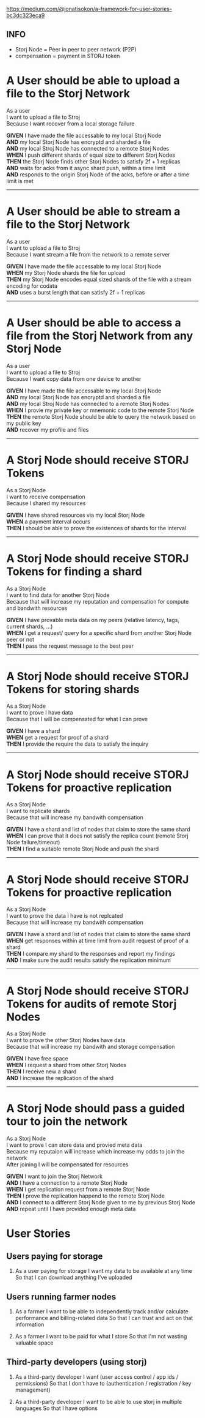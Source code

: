 https://medium.com/@jonatisokon/a-framework-for-user-stories-bc3dc323eca9

## INFO
* Storj Node = Peer in peer to peer network (P2P)
* compensation = payment in STORJ token


# A User should be able to upload a file to the Storj Network  
As a user  
I want to upload a file to Stroj  
Because I want recover from a local storage failure  

**GIVEN** I have made the file accessable to my local Storj Node  
  **AND** my local Storj Node has encryptd and sharded a file  
  **AND** my local Stroj Node has connected to a remote Storj Nodes    
 **WHEN** I push different shards of equal size to different Storj Nodes   
 **THEN** the Storj Node finds other Storj Nodes to satisfy 2f + 1 replicas   
  **AND** waits for acks from it async shard push, within a time limit  
  **AND** responds to the origin Storj Node of the acks, before or after a time limit is met  

---
# A User should be able to stream a file to the Storj Network  
As a user  
I want to upload a file to Stroj  
Because I want stream a file from the network to a remote server  

**GIVEN** I have made the file accessable to my local Storj Node  
 **WHEN** my Storj Node shards the file for upload   
 **THEN** my Storj Node encodes equal sized shards of the file with a stream encoding for codata  
  **AND** uses a burst length that can satisfy 2f + 1 replicas  

---
# A User should be able to access a file from the Storj Network from any Storj Node  
As a user  
I want to upload a file to Stroj  
Because I want copy data from one device to another  

**GIVEN** I have made the file accessable to my local Storj Node  
  **AND** my local Storj Node has encryptd and sharded a file  
  **AND** my local Stroj Node has connected to a remote Storj Nodes    
 **WHEN** I provie my private key or mnemonic code to the remote Storj Node   
 **THEN** the remote Storj Node should be able to query the network based on my public key  
  **AND** recover my profile and files  

---
# A Storj Node should receive STORJ Tokens  
As a Storj Node  
I want to receive compensation   
Because I shared my resources  

**GIVEN** I have shared resources via my local Storj Node  
 **WHEN** a payment interval occurs  
 **THEN** I should be able to prove the existences of shards for the interval  

---
# A Storj Node should receive STORJ Tokens for finding a shard  
As a Storj Node  
I want to find data for another Storj Node  
Because that will increase my reputation and compensation for compute and bandwith resources  

**GIVEN** I have provable meta data on my peers (relative latency, tags, current shards, ...)  
 **WHEN** I get a request/ query for a specific shard from another Storj Node peer or not   
 **THEN** I pass the request message to the best peer   

---
# A Storj Node should receive STORJ Tokens for storing shards  
As a Storj Node  
I want to prove I have data  
Because that I will be compensated for what I can prove  

**GIVEN** I have a shard   
 **WHEN** get a request for proof of a shard   
 **THEN** I provide the require the data to satisfy the inquiry  

---
# A Storj Node should receive STORJ Tokens for proactive replication  
As a Storj Node  
I want to replicate shards  
Because that will increase my bandwith compensation  

**GIVEN** I have a shard and list of nodes that claim to store the same shard  
 **WHEN** I can prove that it does not satisfy the replica count (remote Storj Node failure/timeout)  
 **THEN** I find a suitable remote Storj Node and push the shard  

---
# A Storj Node should receive STORJ Tokens for proactive replication  
As a Storj Node  
I want to prove the data I have is not replcated  
Because that will increase my bandwith compensation  

**GIVEN** I have a shard and list of nodes that claim to store the same shard  
 **WHEN** get responses within at time limit from audit request of proof of a shard  
 **THEN** I compare my shard to the responses and report my findings  
  **AND** I make sure the audit results satisfy the replication minimum  

---
# A Storj Node should receive STORJ Tokens for audits of remote Storj Nodes  
As a Storj Node  
I want to prove the other Storj Nodes have data  
Because that will increase my bandwith and storage compensation  

**GIVEN** I have free space  
 **WHEN** I request a shard from other Storj Nodes  
 **THEN** I receive new a shard  
  **AND** I increase the replication of the shard  

---
# A Storj Node should pass a guided tour to join the network  
As a Storj Node  
I want to prove I can store data and provied meta data  
Because my reputaion will increase which increase my odds to join the network   
After joining I will be compensated for resources   

**GIVEN** I want to join the Storj Network  
  **AND** I have a connection to a remote Storj Node  
 **WHEN** I get replication request from a remote Storj Node  
 **THEN** I prove the replication happend to the remote Storj Node  
  **AND** I connect to a different Storj Node given to me by previous Storj Node  
  **AND** repeat until I have provided enough meta data  



 User Stories
============

## Users paying for storage
1. As a user paying for storage
   I want my data to be available at any time
   So that I can download anything I've uploaded

## Users running farmer nodes
1. As a farmer
   I want to be able to independently track and/or calculate performance and billing-related data
   So that I can trust and act on that information

1. As a farmer
   I want to be paid for what I store
   So that I'm not wasting valuable space

## Third-party developers (using storj)
1. As a third-party developer
   I want (user access control / app ids / permissions)
   So that I don't have to (authentication / registration / key management)

1. As a third-party developer
   I want to be able to use storj in multiple languages
   So that I have options
